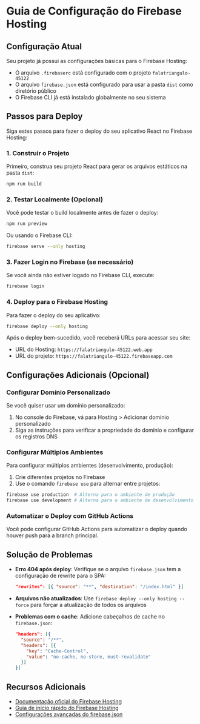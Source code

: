 # Guia de Configuração do Firebase Hosting

## Configuração Atual

Seu projeto já possui as configurações básicas para o Firebase Hosting:

- O arquivo `.firebaserc` está configurado com o projeto `falatriangulo-45122`
- O arquivo `firebase.json` está configurado para usar a pasta `dist` como diretório público
- O Firebase CLI já está instalado globalmente no seu sistema

## Passos para Deploy

Siga estes passos para fazer o deploy do seu aplicativo React no Firebase Hosting:

### 1. Construir o Projeto

Primeiro, construa seu projeto React para gerar os arquivos estáticos na pasta `dist`:

```bash
npm run build
```

### 2. Testar Localmente (Opcional)

Você pode testar o build localmente antes de fazer o deploy:

```bash
npm run preview
```

Ou usando o Firebase CLI:

```bash
firebase serve --only hosting
```

### 3. Fazer Login no Firebase (se necessário)

Se você ainda não estiver logado no Firebase CLI, execute:

```bash
firebase login
```

### 4. Deploy para o Firebase Hosting

Para fazer o deploy do seu aplicativo:

```bash
firebase deploy --only hosting
```

Após o deploy bem-sucedido, você receberá URLs para acessar seu site:

- URL do Hosting: `https://falatriangulo-45122.web.app`
- URL do projeto: `https://falatriangulo-45122.firebaseapp.com`

## Configurações Adicionais (Opcional)

### Configurar Domínio Personalizado

Se você quiser usar um domínio personalizado:

1. No console do Firebase, vá para Hosting > Adicionar domínio personalizado
2. Siga as instruções para verificar a propriedade do domínio e configurar os registros DNS

### Configurar Múltiplos Ambientes

Para configurar múltiplos ambientes (desenvolvimento, produção):

1. Crie diferentes projetos no Firebase
2. Use o comando `firebase use` para alternar entre projetos:

```bash
firebase use production  # Alterna para o ambiente de produção
firebase use development # Alterna para o ambiente de desenvolvimento
```

### Automatizar o Deploy com GitHub Actions

Você pode configurar GitHub Actions para automatizar o deploy quando houver push para a branch principal.

## Solução de Problemas

- **Erro 404 após deploy**: Verifique se o arquivo `firebase.json` tem a configuração de rewrite para o SPA:
  ```json
  "rewrites": [{ "source": "**", "destination": "/index.html" }]
  ```

- **Arquivos não atualizados**: Use `firebase deploy --only hosting --force` para forçar a atualização de todos os arquivos

- **Problemas com o cache**: Adicione cabeçalhos de cache no `firebase.json`:
  ```json
  "headers": [{
    "source": "/**",
    "headers": [{
      "key": "Cache-Control",
      "value": "no-cache, no-store, must-revalidate"
    }]
  }]
  ```

## Recursos Adicionais

- [Documentação oficial do Firebase Hosting](https://firebase.google.com/docs/hosting)
- [Guia de início rápido do Firebase Hosting](https://firebase.google.com/docs/hosting/quickstart)
- [Configurações avançadas do firebase.json](https://firebase.google.com/docs/hosting/full-config)